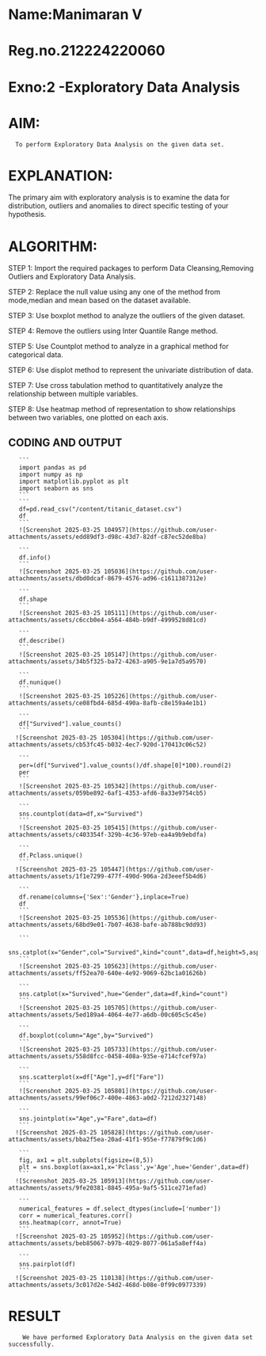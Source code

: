 # Name:Manimaran V
# Reg.no.212224220060
# Exno:2 -Exploratory Data Analysis
# AIM:
      To perform Exploratory Data Analysis on the given data set.
      
# EXPLANATION:
  The primary aim with exploratory analysis is to examine the data for distribution, outliers and anomalies to direct specific testing of your hypothesis.
  
# ALGORITHM:
STEP 1: Import the required packages to perform Data Cleansing,Removing Outliers and Exploratory Data Analysis.

STEP 2: Replace the null value using any one of the method from mode,median and mean based on the dataset available.

STEP 3: Use boxplot method to analyze the outliers of the given dataset.

STEP 4: Remove the outliers using Inter Quantile Range method.

STEP 5: Use Countplot method to analyze in a graphical method for categorical data.

STEP 6: Use displot method to represent the univariate distribution of data.

STEP 7: Use cross tabulation method to quantitatively analyze the relationship between multiple variables.

STEP 8: Use heatmap method of representation to show relationships between two variables, one plotted on each axis.

## CODING AND OUTPUT
       ```
       import pandas as pd
       import numpy as np
       import matplotlib.pyplot as plt
       import seaborn as sns
       ```
       ```
       df=pd.read_csv("/content/titanic_dataset.csv")
       df
       ```
       ![Screenshot 2025-03-25 104957](https://github.com/user-attachments/assets/edd89df3-d98c-43d7-82df-c87ec52de8ba)

       ```
       df.info()
       ```
       ![Screenshot 2025-03-25 105036](https://github.com/user-attachments/assets/dbd0dcaf-8679-4576-ad96-c1611387312e)

       ```
       df.shape
       ```
       ![Screenshot 2025-03-25 105111](https://github.com/user-attachments/assets/c6ccb0e4-a564-484b-b9df-4999528d81cd)

       ```
       df.describe()
       ```
       ![Screenshot 2025-03-25 105147](https://github.com/user-attachments/assets/34b5f325-ba72-4263-a905-9e1a7d5a9570)

       ```
       df.nunique()
       ```
       ![Screenshot 2025-03-25 105226](https://github.com/user-attachments/assets/ce08fbd4-685d-490a-8afb-c8e159a4e1b1)

       ```
       df["Survived"].value_counts()
       ```
      ![Screenshot 2025-03-25 105304](https://github.com/user-attachments/assets/cb53fc45-b032-4ec7-920d-170413c06c52)

       ```
       per=(df["Survived"].value_counts()/df.shape[0]*100).round(2)
       per
       ```
       ![Screenshot 2025-03-25 105342](https://github.com/user-attachments/assets/059be892-6af1-4353-afd6-8a33e9754cb5)

       ```
       sns.countplot(data=df,x="Survived")
       ```
       ![Screenshot 2025-03-25 105415](https://github.com/user-attachments/assets/c403354f-329b-4c36-97eb-ea4a9b9ebdfa)

       ```
       df.Pclass.unique()
       ```
      ![Screenshot 2025-03-25 105447](https://github.com/user-attachments/assets/1f1e7299-477f-490d-906a-2d3eeef5b4d6)

       ```
       df.rename(columns={'Sex':'Gender'},inplace=True)
       df
       ```
       ![Screenshot 2025-03-25 105536](https://github.com/user-attachments/assets/68bd9e01-7b07-4638-bafe-ab788bc9dd93)

       ```
       sns.catplot(x="Gender",col="Survived",kind="count",data=df,height=5,aspect=.7)
       ```
       ![Screenshot 2025-03-25 105623](https://github.com/user-attachments/assets/ff52ea70-640e-4e92-9069-62bc1a01626b)

       ```
       sns.catplot(x="Survived",hue="Gender",data=df,kind="count")
       ```
       ![Screenshot 2025-03-25 105705](https://github.com/user-attachments/assets/5ed189a4-4064-4e77-a6db-00c605c5c45e)

       ```
       df.boxplot(column="Age",by="Survived")
       ```
       ![Screenshot 2025-03-25 105733](https://github.com/user-attachments/assets/558d8fcc-0458-408a-935e-e714cfcef97a)

       ```
       sns.scatterplot(x=df["Age"],y=df["Fare"])
       ```
       ![Screenshot 2025-03-25 105801](https://github.com/user-attachments/assets/99ef06c7-400e-4863-a0d2-7212d2327148)

       ```
       sns.jointplot(x="Age",y="Fare",data=df)
       ```
      ![Screenshot 2025-03-25 105828](https://github.com/user-attachments/assets/bba2f5ea-20ad-41f1-955e-f77879f9c1d6)

       ```
       fig, ax1 = plt.subplots(figsize=(8,5))
       plt = sns.boxplot(ax=ax1,x='Pclass',y='Age',hue='Gender',data=df)
       ```
      ![Screenshot 2025-03-25 105913](https://github.com/user-attachments/assets/9fe20381-8845-495a-9af5-511ce271efad)

       ```
       numerical_features = df.select_dtypes(include=['number'])
       corr = numerical_features.corr()
       sns.heatmap(corr, annot=True)
       ```
      ![Screenshot 2025-03-25 105952](https://github.com/user-attachments/assets/beb85067-b97b-4029-8077-061a5a8eff4a)

       ```
       sns.pairplot(df)
       ```
      ![Screenshot 2025-03-25 110138](https://github.com/user-attachments/assets/3c017d2e-54d2-468d-b08e-0f99c0977339)

       

# RESULT
        We have performed Exploratory Data Analysis on the given data set successfully.

